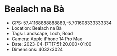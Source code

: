 # Bealach na Bà

- GPS: 57.41168888888889,-5.701608333333334
- Location: Bealach na Bà
- Tags: Landscape, Loch, Road
- Camera: Apple iPhone 14 Pro Max
- Date: 2023-04-17T17:51:20.000+01:00
- Dimensions: 4032x3024

